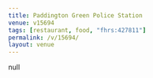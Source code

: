 ```yaml
---
title: Paddington Green Police Station
venue: v15694
tags: [restaurant, food, "fhrs:427811"]
permalink: /v/15694/
layout: venue
---
```

null
